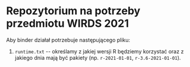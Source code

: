 # Repozytorium na potrzeby przedmiotu WIRDS 2021

Aby binder działał potrzebuje następującego pliku:

1. `runtime.txt` -- określamy z jakiej wersji R będziemy korzystać oraz z jakiego dnia mają być pakiety (np. `r-2021-01-01`, `r-3.6-2021-01-01`).
